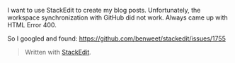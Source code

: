 I want to use StackEdit to create my blog posts.
Unfortunately, the workspace synchronization with GitHub did not work.
Always came up with HTML Error 400.

So I googled and found:
https://github.com/benweet/stackedit/issues/1755

> Written with [StackEdit](https://stackedit.io/).
<!--stackedit_data:
eyJoaXN0b3J5IjpbNzUyODY1NjEyXX0=
-->